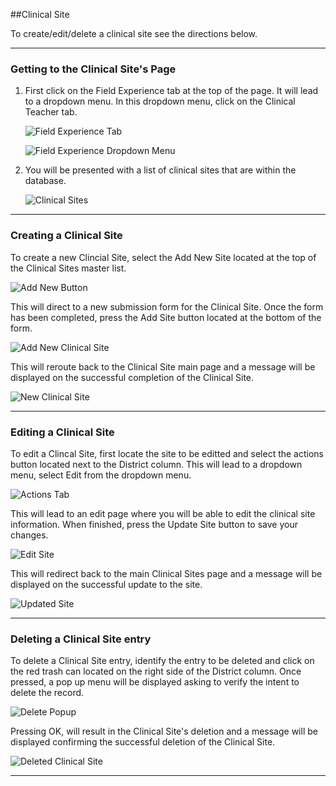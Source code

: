 

##Clinical Site

To create/edit/delete a clinical site see the directions below.
***

### Getting to the Clinical Site's Page
1. First click on the Field Experience tab at the top of the page. It will lead to a dropdown menu. In this dropdown menu, click on the Clinical Teacher tab.

    ![Field Experience Tab](/help_images/clinical_teachers/advisor_nav_bar.JPG)

    ![Field Experience Dropdown Menu](/help_images/clinical_teachers/field_exp_drop_down.JPG)

2. You will be presented with a list of clinical sites that are within the database.
  
    ![Clinical Sites](/help_images/clinical_sites/clinical_sites_page.JPG)

***
### Creating a Clinical Site
To create a new Clincial Site, select the Add New Site located at the top of the Clinical Sites master list.

   ![Add New Button](/help_images/clinical_sites/add_new_site_button.JPG)

This will direct to a new submission form for the Clinical Site. Once the form has been completed, press the Add Site button located at the bottom of the form.

   ![Add New Clinical Site](/help_images/clinical_sites/add_clinical_site.JPG)

This will reroute back to the Clinical Site main page and a message will be displayed on the successful completion of the Clinical Site.

   ![New Clinical Site](/help_images/clinical_sites/created_clinical_site.JPG)

***
### Editing a Clinical Site
To edit a Clincal Site, first locate the site to be editted and select the actions button located next to the District column.
This will lead to a dropdown menu, select Edit from the dropdown menu.

   ![Actions Tab](/help_images/clinical_sites/action_drop_down.JPG)

This will lead to an edit page where you will be able to edit the clinical site information. 
When finished, press the Update Site button to save your changes.

   ![Edit Site](/help_images/clinical_sites/edit_clinical_site.JPG)

This will redirect back to the main Clinical Sites page and a message will be displayed on the successful update to the site.

   ![Updated Site](/help_images/clinical_sites/updated_clinical_site.JPG)

***
### Deleting a Clinical Site entry
To delete a Clinical Site entry, identify the entry to be deleted and click on the red trash can located on the right side of the District column.
Once pressed, a pop up menu will be displayed asking to verify the intent to delete the record.

   ![Delete Popup](/help_images/clinical_sites/delete_clinical_site.JPG)
   
Pressing OK, will result in the Clinical Site's deletion and a message will be displayed confirming the successful deletion of the Clinical Site.

   ![Deleted Clinical Site](/help_images/clinical_sites/deleted_clinical_site.JPG)

***